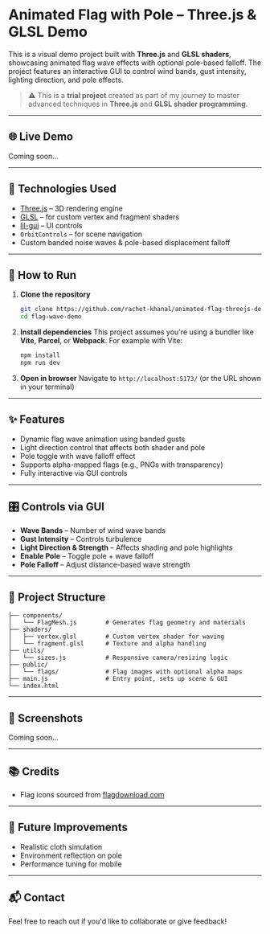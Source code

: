 # Animated Flag with Pole – Three.js & GLSL Demo

This is a visual demo project built with **Three.js** and **GLSL shaders**, showcasing animated flag wave effects with optional pole-based falloff. The project features an interactive GUI to control wind bands, gust intensity, lighting direction, and pole effects.

> ⚠️ This is a **trial project** created as part of my journey to master advanced techniques in **Three.js** and **GLSL shader programming**.

---

## 🌐 Live Demo

Coming soon...

---

## 🔧 Technologies Used

- [Three.js](https://threejs.org/) – 3D rendering engine
- [GLSL](https://thebookofshaders.com/) – for custom vertex and fragment shaders
- [lil-gui](https://github.com/georgealways/lil-gui) – UI controls
- `OrbitControls` – for scene navigation
- Custom banded noise waves & pole-based displacement falloff

---

## 🚀 How to Run

1. **Clone the repository**

   ```bash
   git clone https://github.com/rachet-khanal/animated-flag-threejs-demo.git
   cd flag-wave-demo
   ```

2. **Install dependencies**
   This project assumes you're using a bundler like **Vite**, **Parcel**, or **Webpack**.
   For example with Vite:

   ```bash
   npm install
   npm run dev
   ```

3. **Open in browser**
   Navigate to `http://localhost:5173/` (or the URL shown in your terminal)

---

## ✨ Features

- Dynamic flag wave animation using banded gusts
- Light direction control that affects both shader and pole
- Pole toggle with wave falloff effect
- Supports alpha-mapped flags (e.g., PNGs with transparency)
- Fully interactive via GUI controls

---

## 🎛 Controls via GUI

- **Wave Bands** – Number of wind wave bands
- **Gust Intensity** – Controls turbulence
- **Light Direction & Strength** – Affects shading and pole highlights
- **Enable Pole** – Toggle pole + wave falloff
- **Pole Falloff** – Adjust distance-based wave strength

---

## 📁 Project Structure

```
├── components/
│   └── FlagMesh.js        # Generates flag geometry and materials
├── shaders/
│   ├── vertex.glsl        # Custom vertex shader for waving
│   └── fragment.glsl      # Texture and alpha handling
├── utils/
│   └── sizes.js           # Responsive camera/resizing logic
├── public/
│   └── flags/             # Flag images with optional alpha maps
├── main.js                # Entry point, sets up scene & GUI
└── index.html
```

---

## 📸 Screenshots

Coming soon...

---

## 📚 Credits

- Flag icons sourced from [flagdownload.com](https://flagdownload.com)

---

## 🧪 Future Improvements

- Realistic cloth simulation
- Environment reflection on pole
- Performance tuning for mobile

---

## 📬 Contact

Feel free to reach out if you'd like to collaborate or give feedback!
